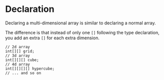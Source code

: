 # Declaration

Declaring a multi-dimensional array is similar to declaring a normal array.

The difference is that instead of only one `[]` following the type declaration, you add an extra `[]`
for each extra dimension.

```java,no_run
// 2d array
int[][] grid;
// 3d array
int[][][] cube;
// 4d array
int[][][][] hypercube;
// ... and so on
```